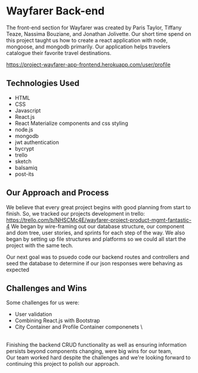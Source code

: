# Wayfarer Back-end
The front-end section for Wayfarer was created by Paris Taylor, Tiffany Teaze, Nassima Bouziane, and Jonathan Jolivette. Our short time spend on this project taught us how to create a react application with node, mongoose, and mongodb primarily. Our application helps travelers catalogue their favorite travel destinations.

https://project-wayfarer-app-frontend.herokuapp.com/user/profile

## Technologies Used
- HTML
- CSS
- Javascript
- React.js
- React Materialize components and css styling
- node.js
- mongodb
- jwt authentication 
- bycrypt
- trello
- sketch
- balsamiq
- post-its


## Our Approach and Process
We believe that every great project begins with good planning from start to finish. So, we tracked our projects development in trello: https://trello.com/b/NHSCMc4E/wayfarer-project-product-mgmt-fantastic-4
We began by wire-framing out our database structure, our component and dom tree, user stories, and sprints for each step of the way. We also began by setting up file structures and platforms so we could all start the project with the same tech. 

Our next goal was to psuedo code our backend routes and controllers and seed the database to determine if our json responses were behaving as expected
<br />

## Challenges and Wins
Some challenges for us were:
* User validation
* Combining React.js with Bootstrap
* City Container and Profile Container componenets
\
<br />
Finishing the backend CRUD functionality as well as ensuring information persists beyond components changing, were big wins for our team, 
<br />
Our team worked hard despite the challenges and we're looking forward to continuing this project to polish our approach.
